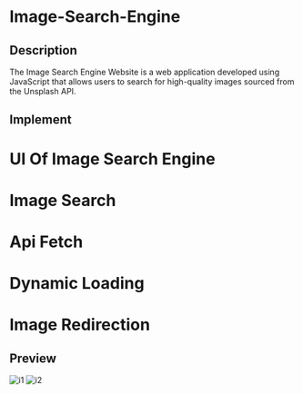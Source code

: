 # Image-Search-Engine

## Description 
The Image Search Engine Website is a web application developed using JavaScript that allows users to search for high-quality images sourced from the Unsplash API. 

## Implement
# UI Of Image Search Engine
# Image Search
# Api Fetch
# Dynamic Loading
# Image Redirection

## Preview
![i1](https://github.com/Shubham7906/Image-Search-Engine/assets/76210714/c19ff574-50f8-4e6e-b860-033e65a13a73)
![i2](https://github.com/Shubham7906/Image-Search-Engine/assets/76210714/03ca582e-0bc2-4d9e-8c2f-2f6fc7f4b1d8)
